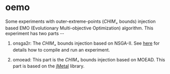 oemo
====

Some experiments with outer-extreme-points (*CHIM<sub>+<sub>* bounds) injection based EMO (Evolutionary Multi-objective Optimization) algorithm. This experiment has two parts --

1. onsga2r: The *CHIM<sub>+<sub>* bounds injection based on NSGA-II. See [here](https://github.com/chudur-budur/oemo/blob/master/onsga2r/README.md) for details how to compile and run an experiment.

2. omoead: This part is the *CHIM<sub>+<sub>* bounds injection based on MOEAD. This part is based on the [jMetal](https://github.com/jMetal) library.
